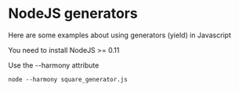 # NodeJS generators

Here are some examples about using generators (yield) in Javascript

You need to install NodeJS >= 0.11

Use the --harmony attribute

	node --harmony square_generator.js
